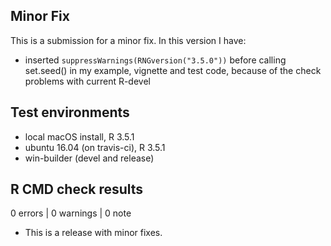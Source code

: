 ## Minor Fix
This is a submission for a minor fix. In this version I have:

* inserted `suppressWarnings(RNGversion("3.5.0"))` before calling set.seed() in my example, vignette and test code, because of the check problems with current R-devel 


## Test environments
* local macOS install, R 3.5.1
* ubuntu 16.04 (on travis-ci), R 3.5.1
* win-builder (devel and release)

## R CMD check results

0 errors | 0 warnings | 0 note

* This is a release with minor fixes.
